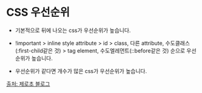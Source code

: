 # CSS 우선순위

* 기본적으로 뒤에 나오는 css가 우선순위가 높습니다. 

* !important > inline style attribute > id > class, 다른 attribute, 수도클래스(:first-child같은 것) > tag element, 수도엘레먼트(::before같은 것) 순으로 우선순위가 높습니다.

* 우선순위가 같다면 개수가 많은 css가 우선순위가 높습니다.


[출처: 제로초 블로그](https://www.zerocho.com/category/CSS/post/588cb95ca63e64132496a5d5)